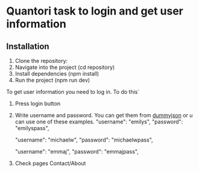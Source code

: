 # Quantori task to login and get user information

## Installation
1. Clone the repository:
2. Navigate into the project (cd repository)
3. Install dependencies (npm install)
4. Run the project (npm run dev)

To get user information you need to log in.
To do this`
1. Press login button
2. Write username and password. You can get them from [dummyjson](https://dummyjson.com/users) or u can use one of these examples.
    "username": "emilys",
    "password": "emilyspass",

    "username": "michaelw",
    "password": "michaelwpass",

    "username": "emmaj",
    "password": "emmajpass",
3. Check pages Contact/About
